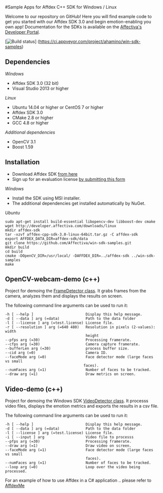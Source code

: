 #Sample Apps for Affdex C++ SDK for Windows / Linux

Welcome to our repository on GitHub! Here you will find example code to get you started with our Affdex SDK 3.0 and begin emotion-enabling you own app! Documentation for the SDKs is available on the <a href=http://developer.affectiva.com/>Affectiva's Developer Portal</a>.

[![Build status](https://ci.appveyor.com/api/projects/status/pn2y9h8a3nnkiw41?svg=true)]
(https://ci.appveyor.com/project/ahamino/win-sdk-samples)

Dependencies
------------

*Windows*
- Affdex SDK 3.0 (32 bit)
- Visual Studio 2013 or higher

*Linux*
- Ubuntu 14.04 or higher or CentOS 7 or higher
- Affdex SDK 3.0
- CMake 2.8 or higher
- GCC 4.8 or higher

*Additional dependencies*

- OpenCV 3.1
- Boost 1.59

Installation
------------

- Download Affdex SDK [from here](http://developer.affectiva.com/downloads)
- Sign up for an evaluation license [by submitting this form](http://www.affectiva.com/45-day-free-trial/)

*Windows*
- Install the SDK using MSI installer.
- The additional dependencies get installed automatically by NuGet.

*Ubuntu*

```bashrc
sudo apt-get install build-essential libopencv-dev libboost-dev cmake
wget http://developer.affectiva.com/downloads/linux
mkdir affdex-sdk
tar -xzvf affdex-cpp-sdk-3.0-linux-64bit.tar.gz -C affdex-sdk
export AFFDEX_DATA_DIR=affdex-sdk/data
git clone https://github.com/Affectiva/win-sdk-samples.git
mkdir build
cd build
cmake -DOpenCV_DIR=/usr/local/ -DAFFDEX_DIR=../affdex-sdk ../win-sdk-samples
make
```


OpenCV-webcam-demo (c++)
------------------

Project for demoing the [FrameDetector class](http://developer.affectiva.com/v3/windows/analyze-frames/). It grabs frames from the camera, analyzes them and displays the results on screen.

The following command line arguments can be used to run it:

    -h [ --help ]                        Display this help message.
    -d [ --data ] arg (=data)            Path to the data folder
    -l [ --license ] arg (=test.license) License file.
    -r [ --resolution ] arg (=640 480)   Resolution in pixels (2-values): width
                                         height
    --pfps arg (=30)                     Processing framerate.
    --cfps arg (=30)                     Camera capture framerate.
    --bufferLen arg (=30)                process buffer size.
    --cid arg (=0)                       Camera ID.
    --faceMode arg (=0)                  Face detector mode (large faces vs small
                                        faces).
    --numFaces arg (=1)                  Number of faces to be tracked.
    --draw arg (=1)                      Draw metrics on screen.

Video-demo (c++)
----------

Project for demoing the Windows SDK [VideoDetector class](http://developer.affectiva.com/v3/windows/analyze-video/). It processs video files, displays the emotion metrics and exports the results in a csv file.

The following command line arguments can be used to run it:

    -h [ --help ]                        Display this help message.
    -d [ --data ] arg (=data)            Path to the data folder
    -l [ --license ] arg (=test.license) License file.
    -i [ --input ] arg                   Video file to processs
    --pfps arg (=30)                     Processing framerate.
    --draw arg (=1)                      Draw video on screen.
    --faceMode arg (=1)                  Face detector mode (large faces vs small
                                         faces).
    --numFaces arg (=1)                  Number of faces to be tracked.
    --loop arg (=0)                      Loop over the video being processed.


For an example of how to use Affdex in a C# application .. please refer to [AffdexMe](https://github.com/affectiva/affdexme-win)
